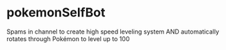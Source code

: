 # pokemonSelfBot
Spams in channel to create high speed leveling system AND automatically rotates through Pokémon to level up to 100
